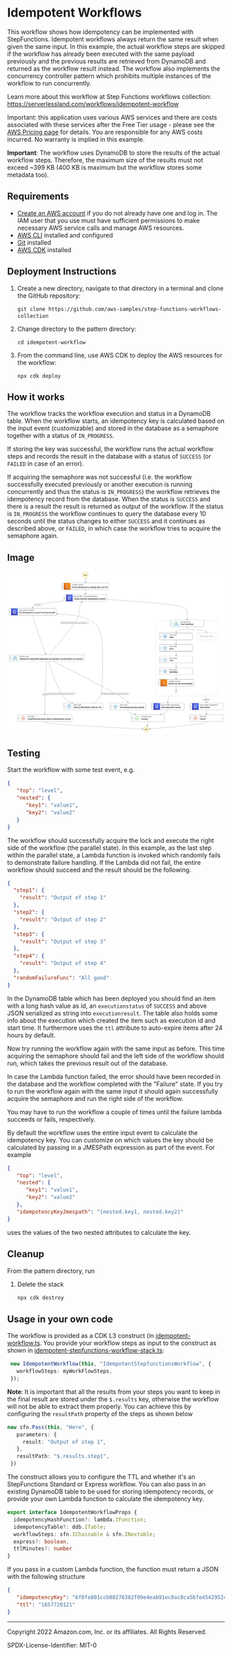 # Idempotent Workflows

This workflow shows how idempotency can be implemented with StepFunctions. Idempotent workflows always return the same result
when given the same input. In this example, the actual workflow steps are skipped if the workflow has already been executed
with the same payload previously and the previous results are retrieved from DynamoDB and returned as the workflow result instead.
The workflow also implements the concurrency controller pattern which prohibits multiple instances of the workflow to
run concurrently.

Learn more about this workflow at Step Functions workflows collection: https://serverlessland.com/workflows/idempotent-workflow

Important: this application uses various AWS services and there are costs associated with these services after the Free Tier usage - please see the [AWS Pricing page](https://aws.amazon.com/pricing/) for details. You are responsible for any AWS costs incurred. No warranty is implied in this example.

**Important**: The workflow uses DynamoDB to store the results of the actual workflow steps. Therefore, the maximum
size of the results must not exceed ~399 KB (400 KB is maximum but the workflow stores some metadata too).

## Requirements

* [Create an AWS account](https://portal.aws.amazon.com/gp/aws/developer/registration/index.html) if you do not already have one and log in. The IAM user that you use must have sufficient permissions to make necessary AWS service calls and manage AWS resources.
* [AWS CLI](https://docs.aws.amazon.com/cli/latest/userguide/install-cliv2.html) installed and configured
* [Git](https://git-scm.com/book/en/v2/Getting-Started-Installing-Git) installed
* [AWS CDK](https://docs.aws.amazon.com/en_en/cdk/v2/guide/getting_started.html#getting_started_install) installed

## Deployment Instructions

1. Create a new directory, navigate to that directory in a terminal and clone the GitHub repository:
    ``` 
    git clone https://github.com/aws-samples/step-functions-workflows-collection
    ```
2. Change directory to the pattern directory:
    ```
    cd idempotent-workflow
    ```
3. From the command line, use AWS CDK to deploy the AWS resources for the workflow:
    ```
    npx cdk deploy
    ```

## How it works

The workflow tracks the workflow execution and status in a DynamoDB table. When the workflow starts,
an idempotency key is calculated based on the input event (customizable) and stored in the database as a semaphore
together with a status of `IN_PROGRESS`. 

If storing the key was successful, the workflow runs the actual workflow
steps and records the result in the database with a status of `SUCCESS` (or `FAILED` in case of an error).

If acquiring the semaphore was not successful (i.e. the workflow successfully executed previously or another execution is
running concurrently and thus the status is `IN_PROGRESS`) the workflow retrieves the idempotency record from the database.
When the status is `SUCCESS` and there is a result the result is returned as output of the workflow. If the status is `IN_PROGRESS`
the workflow continues to query the database every 10 seconds until the status changes to either `SUCCESS` and it
continues as described above, or `FAILED`, in which case the workflow tries to acquire the semaphore again.

## Image
![image](./resources/statemachine.png)

## Testing

Start the workflow with some test event, e.g.
```json
{
   "top": "level",
   "nested": {
      "key1": "value1",
      "key2": "value2"
   }
} 
```

The workflow should successfully acquire the lock and execute the right side of the workflow (the parallel state). In
this example, as the last step within the parallel state, a Lambda function is invoked which randomly fails to demonstrate
failure handling. If the Lambda did not fail, the entire workflow should succeed and the result should be the following.
```json
{
  "step1": {
    "result": "Output of step 1"
  },
  "step2": {
    "result": "Output of step 2"
  },
  "step3": {
    "result": "Output of step 3"
  },
  "step4": {
    "result": "Output of step 4"
  },
  "randomFailureFunc": "All good"
}
```

In the DynamoDB table which has been deployed you should find an item with a long hash value as id, an `executionstatus` of
`SUCCESS` and above JSON serialized as string into `executionresult`. The table also holds some info about the execution
which created the item such as execution id and start time. It furthermore uses the `ttl` attribute to auto-expire items
after 24 hours by default.

Now try running the workflow again with the same input as before. This time acquiring the semaphore should fail and the
left side of the workflow should run, which takes the previous result out of the database.

In case the Lambda function failed, the error should have been recorded in the database and the workflow completed with the
"Failure" state. If you try to run the workflow again with the same input it should again successfully acquire the semaphore
and run the right side of the workflow.

You may have to run the workflow a couple of times until the failure lambda succeeds or fails, respectively.

By default the workflow uses the entire input event to calculate the idempotency key. You can customize on which values
the key should be calculated by passing in a JMESPath expression as part of the event. For example
```json
{
   "top": "level",
   "nested": {
      "key1": "value1",
      "key2": "value2"
   },
   "idempotencyKeyJmespath": "[nested.key1, nested.key2]"
} 
```
uses the values of the two nested attributes to calculate the key.


## Cleanup

From the pattern directory, run
 
1. Delete the stack
    ```bash
    npx cdk destroy
    ```

## Usage in your own code

The workflow is provided as a CDK L3 construct (in [idempotent-workflow.ts](lib/idempotent-workflow.ts). You provide your workflow steps as input to the construct as shown in
[idempotent-stepfunctions-workflow-stack.ts](lib/idempotent-stepfunctions-workflow-stack.ts):

```typescript
 new IdempotentWorkflow(this, "IdempotentStepfunctionsWorkflow", {
   workflowSteps: myWorkFlowSteps,
 });
```

**Note**: It is important that all the results from your steps you want to keep in the final result are stored
under the `$.results` key, otherwise the workflow will not be able to extract them properly. You can achieve this
by configuring the `resultPath` property of the steps as shown below
```typescript
new sfn.Pass(this, "Here", {
   parameters: {
     result: "Output of step 1",
   },
   resultPath: "$.results.step1",
 })
```


The construct allows you to configure the TTL and whether it's an StepFunctions Standard or Express workflow. You
can also pass in an existing DynamoDB table to be used for storing idempotency records, or provide your own Lambda
function to calculate the idempotency key.

```typescript
export interface IdempotentWorkflowProps {
  idempotencyHashFunction?: lambda.IFunction;
  idempotencyTable?: ddb.ITable;
  workflowSteps: sfn.IChainable & sfn.INextable;
  express?: boolean,
  ttlMinutes?: number
}
```

If you pass in a custom Lambda function, the function must return a JSON with the following structure
```json
{
   "idempotencyKey": "6f0fe801ccb08276382f09e4eab91ec8ac8ca5bfe4542952c9d9c9bc77793183",
   "ttl": "1657720121"
}
```

----
Copyright 2022 Amazon.com, Inc. or its affiliates. All Rights Reserved.

SPDX-License-Identifier: MIT-0
